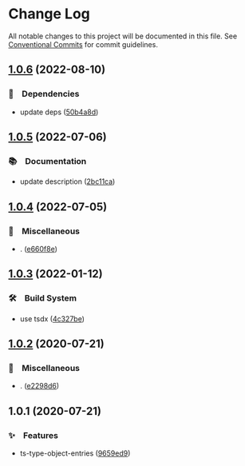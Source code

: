 # Change Log

All notable changes to this project will be documented in this file.
See [Conventional Commits](https://conventionalcommits.org) for commit guidelines.

## [1.0.6](https://github.com/bluelovers/ws-ts-type/compare/ts-type-object-entries@1.0.5...ts-type-object-entries@1.0.6) (2022-08-10)


### 📌　Dependencies

* update deps ([50b4a8d](https://github.com/bluelovers/ws-ts-type/commit/50b4a8dab38d41ccf29b194be76f9fb5673f8162))





## [1.0.5](https://github.com/bluelovers/ws-ts-type/compare/ts-type-object-entries@1.0.4...ts-type-object-entries@1.0.5) (2022-07-06)


### 📚　Documentation

* update description ([2bc11ca](https://github.com/bluelovers/ws-ts-type/commit/2bc11cab69582e465b7e6e4e04163964aacf7904))





## [1.0.4](https://github.com/bluelovers/ws-ts-type/compare/ts-type-object-entries@1.0.3...ts-type-object-entries@1.0.4) (2022-07-05)


### 🔖　Miscellaneous

* . ([e660f8e](https://github.com/bluelovers/ws-ts-type/commit/e660f8e0b4e0afda0bfabfbcbe8e2c10b3e69a80))





## [1.0.3](https://github.com/bluelovers/ws-ts-type/compare/ts-type-object-entries@1.0.2...ts-type-object-entries@1.0.3) (2022-01-12)


### 🛠　Build System

* use tsdx ([4c327be](https://github.com/bluelovers/ws-ts-type/commit/4c327be5e41d612991a377ebcce9c9d77c8959ce))





## [1.0.2](https://github.com/bluelovers/ws-ts-type/compare/ts-type-object-entries@1.0.1...ts-type-object-entries@1.0.2) (2020-07-21)


### 🔖　Miscellaneous

* . ([e2298d6](https://github.com/bluelovers/ws-ts-type/commit/e2298d674027a7109f52bb17f8041a783c5b9e86))





## 1.0.1 (2020-07-21)


### ✨　Features

* ts-type-object-entries ([9659ed9](https://github.com/bluelovers/ws-ts-type/commit/9659ed909c456215e62051980851f7a6dd68db43))
